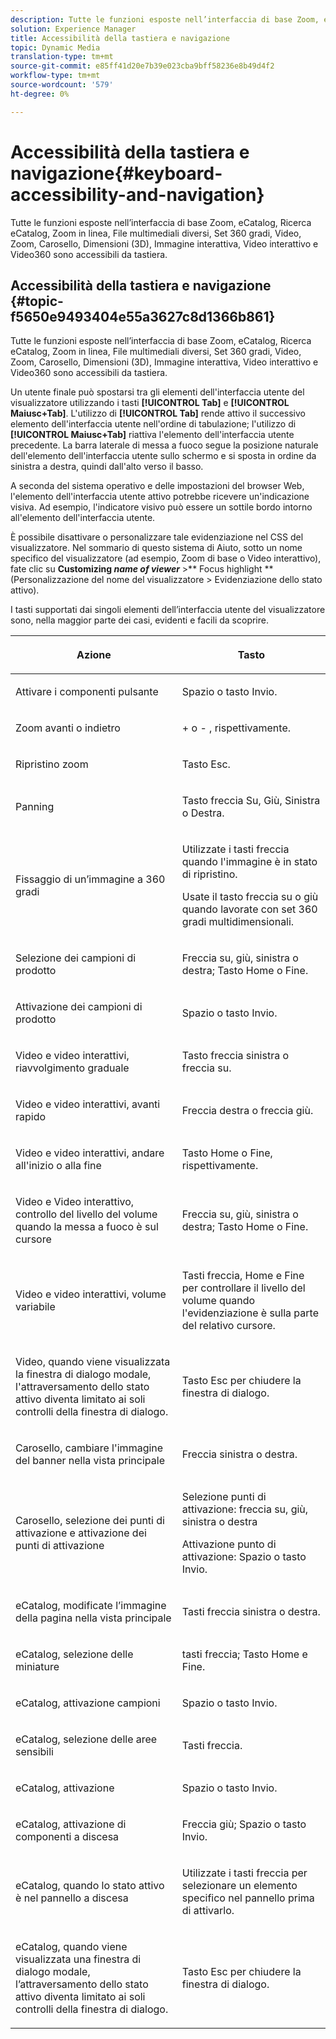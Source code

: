 ```yaml
---
description: Tutte le funzioni esposte nell’interfaccia di base Zoom, eCatalog, Ricerca eCatalog, Zoom in linea, File multimediali diversi, Set 360 gradi, Video, Zoom, Dimensionale (3D), Carosello, Immagine interattiva, Video interattivo e Video360 sono accessibili da tastiera.
solution: Experience Manager
title: Accessibilità della tastiera e navigazione
topic: Dynamic Media
translation-type: tm+mt
source-git-commit: e85ff41d20e7b39e023cba9bff58236e8b49d4f2
workflow-type: tm+mt
source-wordcount: '579'
ht-degree: 0%

---
```



# Accessibilità della tastiera e navigazione{#keyboard-accessibility-and-navigation}

Tutte le funzioni esposte nell’interfaccia di base Zoom, eCatalog, Ricerca eCatalog, Zoom in linea, File multimediali diversi, Set 360 gradi, Video, Zoom, Carosello, Dimensioni (3D), Immagine interattiva, Video interattivo e Video360 sono accessibili da tastiera.

<!-- Updated June 1, 2020 from https://wiki.corp.adobe.com/pages/viewpage.action?spaceKey=scene7qa&title=s7Viewers%2C+S7SDK%2C+S7OnDemand+Release+Notes - Contact is Sasha -->

## Accessibilità della tastiera e navigazione {#topic-f5650e9493404e55a3627c8d1366b861}

Tutte le funzioni esposte nell’interfaccia di base Zoom, eCatalog, Ricerca eCatalog, Zoom in linea, File multimediali diversi, Set 360 gradi, Video, Zoom, Carosello, Dimensioni (3D), Immagine interattiva, Video interattivo e Video360 sono accessibili da tastiera.

Un utente finale può spostarsi tra gli elementi dell&#39;interfaccia utente del visualizzatore utilizzando i tasti **[!UICONTROL Tab]** e **[!UICONTROL Maiusc+Tab]**. L&#39;utilizzo di **[!UICONTROL Tab]** rende attivo il successivo elemento dell&#39;interfaccia utente nell&#39;ordine di tabulazione; l&#39;utilizzo di **[!UICONTROL Maiusc+Tab]** riattiva l&#39;elemento dell&#39;interfaccia utente precedente. La barra laterale di messa a fuoco segue la posizione naturale dell&#39;elemento dell&#39;interfaccia utente sullo schermo e si sposta in ordine da sinistra a destra, quindi dall&#39;alto verso il basso.

A seconda del sistema operativo e delle impostazioni del browser Web, l&#39;elemento dell&#39;interfaccia utente attivo potrebbe ricevere un&#39;indicazione visiva. Ad esempio, l&#39;indicatore visivo può essere un sottile bordo intorno all&#39;elemento dell&#39;interfaccia utente.

È possibile disattivare o personalizzare tale evidenziazione nel CSS del visualizzatore. Nel sommario di questo sistema di Aiuto, sotto un nome specifico del visualizzatore (ad esempio, Zoom di base o Video interattivo), fate clic su **Customizing *name of viewer*** >** Focus highlight **(Personalizzazione del nome del visualizzatore > Evidenziazione dello stato attivo).

I tasti supportati dai singoli elementi dell’interfaccia utente del visualizzatore sono, nella maggior parte dei casi, evidenti e facili da scoprire.

<table id="table_8C49100412224324BF1DBF7FDFDCCBF8"> 
 <thead> 
  <tr> 
   <th colname="col1" class="entry"> <p>Azione </p> </th> 
   <th colname="col2" class="entry"> <p>Tasto </p> </th> 
  </tr> 
 </thead>
 <tbody> 
  <tr> 
   <td colname="col1"> <p>Attivare i componenti pulsante </p> </td> 
   <td colname="col2"> <p>Spazio o tasto Invio. </p> </td> 
  </tr> 
  <tr> 
   <td colname="col1"> <p>Zoom avanti o indietro </p> </td> 
   <td colname="col2"> <p> <span class="uicontrol"> +  </span> o  <span class="uicontrol"> -  </span>, rispettivamente. </p> </td> 
  </tr> 
  <tr> 
   <td colname="col1"> <p>Ripristino zoom </p> </td> 
   <td colname="col2"> <p>Tasto Esc. </p> </td> 
  </tr> 
  <tr> 
   <td colname="col1"> <p>Panning </p> </td> 
   <td colname="col2"> <p>Tasto freccia Su, Giù, Sinistra o Destra. </p> </td> 
  </tr> 
  <tr> 
   <td colname="col1"> <p>Fissaggio di un’immagine a 360 gradi </p> </td> 
   <td colname="col2"> <p>Utilizzate i tasti freccia quando l'immagine è in stato di ripristino. </p> <p>Usate il tasto freccia su o giù quando lavorate con set 360 gradi multidimensionali. </p> </td> 
  </tr> 
  <tr> 
   <td colname="col1"> <p>Selezione dei campioni di prodotto </p> </td> 
   <td colname="col2"> <p>Freccia su, giù, sinistra o destra; Tasto Home o Fine. </p> </td> 
  </tr> 
  <tr> 
   <td colname="col1"> <p>Attivazione dei campioni di prodotto </p> </td> 
   <td colname="col2"> <p>Spazio o tasto Invio. </p> </td> 
  </tr> 
  <tr> 
   <td colname="col1"> <p>Video e video interattivi, riavvolgimento graduale </p> </td> 
   <td colname="col2"> <p>Tasto freccia sinistra o freccia su. </p> </td> 
  </tr> 
  <tr> 
   <td colname="col1"> <p>Video e video interattivi, avanti rapido </p> </td> 
   <td colname="col2"> <p>Freccia destra o freccia giù. </p> </td> 
  </tr> 
  <tr> 
   <td colname="col1"> <p>Video e video interattivi, andare all'inizio o alla fine </p> </td> 
   <td colname="col2"> <p>Tasto Home o Fine, rispettivamente. </p> </td> 
  </tr> 
  <tr> 
   <td colname="col1"> <p>Video e Video interattivo, controllo del livello del volume quando la messa a fuoco è sul cursore </p> </td> 
   <td colname="col2"> <p>Freccia su, giù, sinistra o destra; Tasto Home o Fine. </p> </td> 
  </tr> 
  <tr> 
   <td colname="col1"> <p>Video e video interattivi, volume variabile </p> </td> 
   <td colname="col2"> <p>Tasti freccia, Home e Fine per controllare il livello del volume quando l'evidenziazione è sulla parte del relativo cursore. </p> </td> 
  </tr> 
  <tr> 
   <td colname="col1"> <p>Video, quando viene visualizzata la finestra di dialogo modale, l'attraversamento dello stato attivo diventa limitato ai soli controlli della finestra di dialogo. </p> </td> 
   <td colname="col2"> <p>Tasto Esc per chiudere la finestra di dialogo. </p> </td> 
  </tr> 
  <tr> 
   <td colname="col1"> <p>Carosello, cambiare l'immagine del banner nella vista principale </p> </td> 
   <td colname="col2"> <p>Freccia sinistra o destra. </p> </td> 
  </tr> 
  <tr> 
   <td colname="col1"> <p>Carosello, selezione dei punti di attivazione e attivazione dei punti di attivazione </p> </td> 
   <td colname="col2"> <p>Selezione punti di attivazione: freccia su, giù, sinistra o destra </p> <p>Attivazione punto di attivazione: Spazio o tasto Invio. </p> </td> 
  </tr> 
  <tr> 
   <td colname="col1"> <p>eCatalog, modificate l’immagine della pagina nella vista principale </p> </td> 
   <td colname="col2"> <p> Tasti freccia sinistra o destra. </p> </td> 
  </tr> 
  <tr> 
   <td colname="col1"> <p>eCatalog, selezione delle miniature </p> </td> 
   <td colname="col2"> <p>tasti freccia; Tasto Home e Fine. </p> </td> 
  </tr> 
  <tr> 
   <td colname="col1"> <p>eCatalog, attivazione campioni </p> </td> 
   <td colname="col2"> <p>Spazio o tasto Invio. </p> </td> 
  </tr> 
  <tr> 
   <td colname="col1"> <p>eCatalog, selezione delle aree sensibili </p> </td> 
   <td colname="col2"> <p>Tasti freccia. </p> </td> 
  </tr> 
  <tr> 
   <td colname="col1"> <p>eCatalog, attivazione </p> </td> 
   <td colname="col2"> <p>Spazio o tasto Invio. </p> </td> 
  </tr> 
  <tr> 
   <td colname="col1"> <p>eCatalog, attivazione di componenti a discesa </p> </td> 
   <td colname="col2"> <p> Freccia giù; Spazio o tasto Invio. </p> </td> 
  </tr> 
  <tr> 
   <td colname="col1"> <p>eCatalog, quando lo stato attivo è nel pannello a discesa </p> </td> 
   <td colname="col2"> <p>Utilizzate i tasti freccia per selezionare un elemento specifico nel pannello prima di attivarlo. </p> </td> 
  </tr> 
  <tr> 
   <td colname="col1"> <p>eCatalog, quando viene visualizzata una finestra di dialogo modale, l’attraversamento dello stato attivo diventa limitato ai soli controlli della finestra di dialogo. </p> </td> 
   <td colname="col2"> <p>Tasto Esc per chiudere la finestra di dialogo. </p> </td> 
  </tr> 
 </tbody> 
</table>

